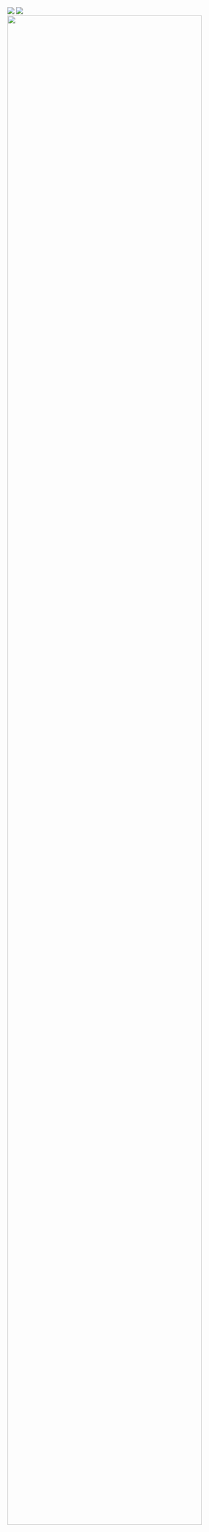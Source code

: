 <img src="https://capsule-render.vercel.app/api?type=transparent&color=20BDFF&height=300&section=header&text=MY%20GITHUB&fontSize=70&animation=fadeIn" />

<!-- <img src="https://img.shields.io/badge/Spring-6DB33F?style=for-the-badge&logo=spring&logoColor=white" /> -->

<img src="https://github-readme-stats.vercel.app/api?username=woorimj&show_icons=true">
<a href="https://github.com/ashutosh00710/github-readme-activity-graph">
    <img src="https://github-readme-activity-graph.vercel.app/graph?username=woorimj&theme=react-dark&bg_color=20232a&hide_border=true&line=58A6FF&color=58A6FF" width=94%/>
</a>

